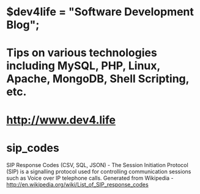 # $dev4life = "Software Development Blog"; 
# Tips on various technologies including MySQL, PHP, Linux, Apache, MongoDB, Shell Scripting, etc.
# http://www.dev4.life
# sip_codes
SIP Response Codes (CSV, SQL, JSON) - The Session Initiation Protocol (SIP) is a signalling protocol used for controlling communication sessions such as Voice over IP telephone calls.
Generated from Wikipedia - http://en.wikipedia.org/wiki/List_of_SIP_response_codes
